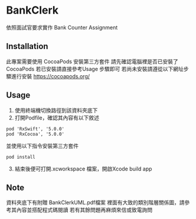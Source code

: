 # BankClerk

依照面試官要求實作 Bank Counter Assignment

## Installation

此專案需要使用 CocoaPods 安裝第三方套件
請先確認電腦裡是否已安裝了 CocoaPods
若已安裝請直接參考Usage 步驟即可
若尚未安裝請遵從以下網址步驟進行安裝
https://cocoapods.org/

## Usage

1. 使用終端機切換路徑到該資料夾底下
2. 打開Podfile，確認其內容有以下敘述
```
pod 'RxSwift', '5.0.0'
pod 'RxCocoa', '5.0.0'
```

並使用以下指令安裝第三方套件
```
pod install
```

3. 結束後便可打開.xcworkspace 檔案，開啟Xcode build app


## Note

資料夾底下有附贈 BankClerkUML.pdf檔案
裡面有大致的類別階層關係圖，請參考其內容並搭配程式碼閱讀
若有其餘問題再麻煩來信或致電詢問

